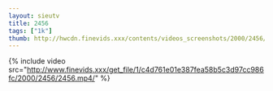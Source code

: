 ```yaml
--- 
layout: sieutv
title: 2456
tags: ["1k"]
thumb: http://hwcdn.finevids.xxx/contents/videos_screenshots/2000/2456/preview.mp4.jpg
---
```

{% include video src="http://www.finevids.xxx/get_file/1/c4d761e01e387fea58b5c3d97cc986fc/2000/2456/2456.mp4/" %} 
